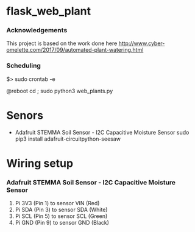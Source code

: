 # flask_web_plant


### Acknowledgements
This project is based on the work done here http://www.cyber-omelette.com/2017/09/automated-plant-watering.html


### Scheduling
$> sudo crontab -e

@reboot cd <your path to web_plants>; sudo python3 web_plants.py


# Senors
* Adafruit STEMMA Soil Sensor - I2C Capacitive Moisture Sensor
sudo pip3 install adafruit-circuitpython-seesaw

# Wiring setup
### Adafruit STEMMA Soil Sensor - I2C Capacitive Moisture Sensor
1. Pi 3V3 (Pin 1) to sensor VIN (Red)
2. Pi SDA (Pin 3) to sensor SDA (White)
3. Pi SCL (Pin 5) to sensor SCL (Green)
4. Pi GND (Pin 9) to sensor GND (Black)

